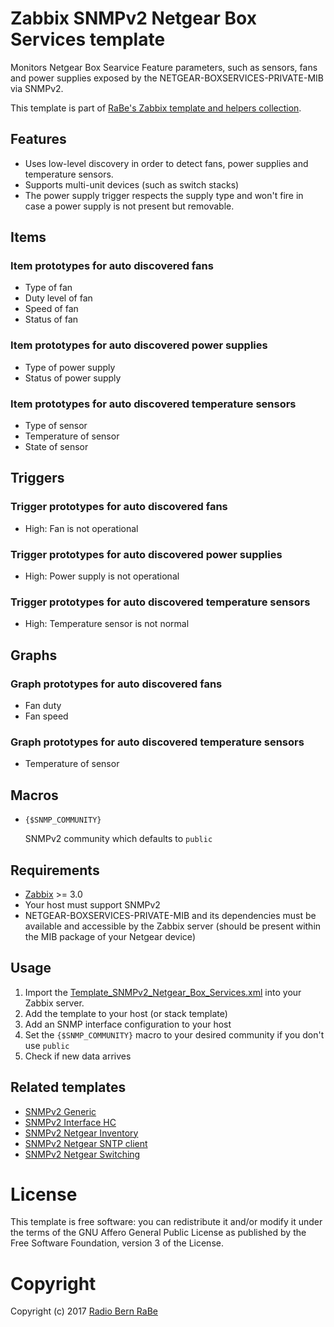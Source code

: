# Zabbix SNMPv2 Netgear Box Services template
Monitors Netgear Box Searvice Feature parameters, such as sensors, fans and
power supplies exposed by the NETGEAR-BOXSERVICES-PRIVATE-MIB via SNMPv2.

This template is part of [RaBe's Zabbix template and helpers collection](https://github.com/radiorabe/rabe-zabbix).

## Features
* Uses low-level discovery in order to detect fans, power supplies and temperature sensors.
* Supports multi-unit devices (such as switch stacks)
* The power supply trigger respects the supply type and won't fire in case a power supply is not present but removable.

## Items
### Item prototypes for auto discovered fans
* Type of fan
* Duty level of fan
* Speed of fan
* Status of fan

### Item prototypes for auto discovered power supplies
* Type of power supply
* Status of power supply

### Item prototypes for auto discovered temperature sensors
* Type of sensor
* Temperature of sensor
* State of sensor

## Triggers
### Trigger prototypes for auto discovered fans
* High: Fan is not operational

### Trigger prototypes for auto discovered power supplies
* High: Power supply is not operational

### Trigger prototypes for auto discovered temperature sensors
* High: Temperature sensor is not normal

## Graphs
### Graph prototypes for auto discovered fans
* Fan duty
* Fan speed

### Graph prototypes for auto discovered temperature sensors
* Temperature of sensor

## Macros
* <code>{$SNMP_COMMUNITY}</code>

  SNMPv2 community which defaults to <code>public</code>

## Requirements
* [Zabbix](https://www.zabbix.com/) >= 3.0
* Your host must support SNMPv2
* NETGEAR-BOXSERVICES-PRIVATE-MIB and its dependencies must be available and accessible by the Zabbix server (should be present within the MIB package of your Netgear device)

## Usage
1. Import the [Template_SNMPv2_Netgear_Box_Services.xml](Template_SNMPv2_Netgear_Box_Services.xml) into your Zabbix server.
2. Add the template to your host (or stack template)
3. Add an SNMP interface configuration to your host
4. Set the <code>{$SNMP_COMMUNITY}</code> macro to your desired community if you don't use <code>public</code>
5. Check if new data arrives

## Related templates
* [SNMPv2 Generic](../SNMPv2_Generic)
* [SNMPv2 Interface HC](../SNMPv2_Interface_HC)
* [SNMPv2 Netgear Inventory](../SNMPv2_Netgear_Inventory)
* [SNMPv2 Netgear SNTP client](../SNMPv2_Netgear_SNTP_client)
* [SNMPv2 Netgear Switching](../SNMPv2_Netgear_Switching)

# License
This template is free software: you can redistribute it and/or modify it under
the terms of the GNU Affero General Public License as published by the Free
Software Foundation, version 3 of the License.

# Copyright
Copyright (c) 2017 [Radio Bern RaBe](http://www.rabe.ch)
